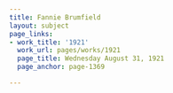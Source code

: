 ```yaml
---
title: Fannie Brumfield
layout: subject
page_links:
- work_title: '1921'
  work_url: pages/works/1921
  page_title: Wednesday August 31, 1921
  page_anchor: page-1369

---
```

